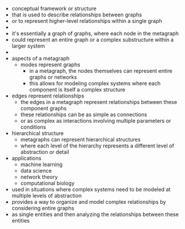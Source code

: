 - conceptual framework or structure
- that is used to describe relationships between graphs
- or to represent higher-level relationships within a single graph
-
- it's essentially a graph of graphs, where each node in the metagraph
- could represent an entire graph or a complex substructure within a larger system
-
- aspects of a metagraph
	- modes represent graphs
		- in a metagraph, the nodes themselves can represent entire graphs or networks
		- this allows for modeling complex systems where each component is itself a complex structure
- edges represent relationships
	- the edges in a metagraph represent relationships between these component graphs
	- these relationships can be as simple as connections
	- or as complex as interactions involving multiple parameters or conditions
- hierarchical structure
	- metagraphs can represent hierarchical structures
	- where each level of the hierarchy represents a different level of abstraction or detail
- applications
	- machine learning
	- data science
	- network theory
	- computational biology
- used in situations where complex systems need to be modeled at multiple levels of abstraction
- provides a way to organize and model complex relationships by considering entire graphs
- as single entities and then analyzing the relationships between these entities